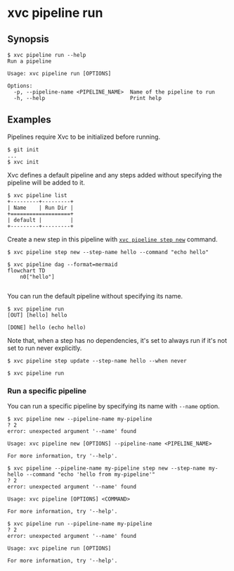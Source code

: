 # xvc pipeline run

## Synopsis

```console
$ xvc pipeline run --help
Run a pipeline

Usage: xvc pipeline run [OPTIONS]

Options:
  -p, --pipeline-name <PIPELINE_NAME>  Name of the pipeline to run
  -h, --help                           Print help

```

## Examples

Pipelines require Xvc to be initialized before running.

```console
$ git init
...
$ xvc init
```

Xvc defines a default pipeline and any steps added without specifying the pipeline will be added to it.

```console
$ xvc pipeline list
+---------+---------+
| Name    | Run Dir |
+===================+
| default |         |
+---------+---------+

```

Create a new step in this pipeline with [`xvc pipeline step new`](/ref/xvc-pipeline-step-new.md) command.

```console
$ xvc pipeline step new --step-name hello --command "echo hello"
```

```console
$ xvc pipeline dag --format=mermaid
flowchart TD
    n0["hello"]


```

You can run the default pipeline without specifying its name.

```console
$ xvc pipeline run
[OUT] [hello] hello
 
[DONE] hello (echo hello)

```

Note that, when a step has no dependencies, it's set to always run if it's not set to run never explicitly.

```console
$ xvc pipeline step update --step-name hello --when never

$ xvc pipeline run

```

### Run a specific pipeline

You can run a specific pipeline by specifying its name with `--name` option.

```console
$ xvc pipeline new --pipeline-name my-pipeline
? 2
error: unexpected argument '--name' found

Usage: xvc pipeline new [OPTIONS] --pipeline-name <PIPELINE_NAME>

For more information, try '--help'.

$ xvc pipeline --pipeline-name my-pipeline step new --step-name my-hello --command "echo 'hello from my-pipeline'"
? 2
error: unexpected argument '--name' found

Usage: xvc pipeline [OPTIONS] <COMMAND>

For more information, try '--help'.

```

```console
$ xvc pipeline run --pipeline-name my-pipeline
? 2
error: unexpected argument '--name' found

Usage: xvc pipeline run [OPTIONS]

For more information, try '--help'.

```
